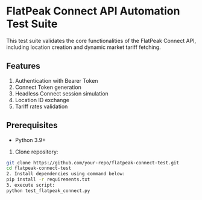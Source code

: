 # FlatPeak Connect API Automation Test Suite

This test suite validates the core functionalities of the FlatPeak Connect API, including location creation and dynamic market tariff fetching.

## Features

1. Authentication with Bearer Token
2. Connect Token generation
3. Headless Connect session simulation
4. Location ID exchange
5. Tariff rates validation

## Prerequisites

- Python 3.9+

1. Clone repository:
```bash
git clone https://github.com/your-repo/flatpeak-connect-test.git
cd flatpeak-connect-test
2. Install dependencies using command below:
pip install -r requirements.txt
3. execute script:
python test_flatpeak_connect.py
